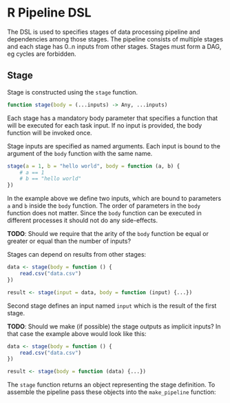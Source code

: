# R Pipeline DSL

The DSL is used to specifies stages of data processing pipeline and dependencies among those stages. The pipeline consists of multiple stages and each stage has 0..n inputs from other stages. Stages must form a DAG, eg cycles are forbidden.

## Stage

Stage is constructed using the `stage` function.

```R
function stage(body = (...inputs) -> Any, ...inputs)
```

Each stage has a mandatory body parameter that specifies a function that will be executed for each task input. If no input is provided, the body function will be invoked once.

Stage inputs are specified as named arguments. Each input is bound to the argument of the `body` function with the same name.


```R
stage(a = 1, b = "hello world", body = function (a, b) {
    # a == 1
    # b == "hello world"
})
```

In the example above we define two inputs, which are bound to parameters `a` and `b` inside the `body` function. The order of parameters in the `body` function does not matter. Since the `body` function can be executed in different processes it should not do any side-effects.

**TODO**: Should we require that the arity of the `body` function be equal or greater or equal than the number of inputs?

Stages can depend on results from other stages:

```R
data <- stage(body = function () {
    read.csv("data.csv")
})

result <- stage(input = data, body = function (input) {...})
```

Second stage defines an input named `input` which is the result of the first stage.

**TODO**: Should we make (if possible) the stage outputs as implicit inputs? In that case the example above would look like this:

```R
data <- stage(body = function () {
    read.csv("data.csv")
})

result <- stage(body = function (data) {...})
```

The `stage` function returns an object representing the stage definition. To assemble the pipeline pass these objects into the `make_pipeline` function:

```R

```
